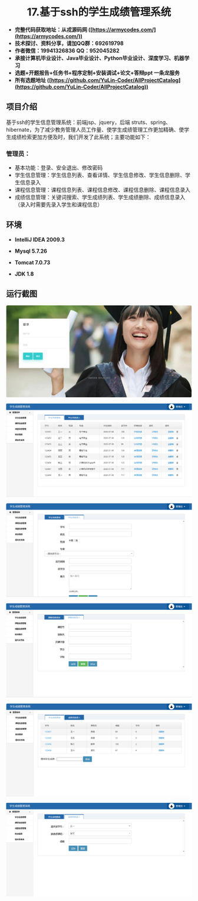 <p><h1 align="center">17.基于ssh的学生成绩管理系统</h1></p>

- <b>完整代码获取地址：从戎源码网 ([https://armycodes.com/](https://armycodes.com/))</b>
- <b>技术探讨、资料分享，请加QQ群：692619798</b> 
- <b>作者微信：19941326836  QQ：952045282</b> 
- <b>承接计算机毕业设计、Java毕业设计、Python毕业设计、深度学习、机器学习</b>
- <b>选题+开题报告+任务书+程序定制+安装调试+论文+答辩ppt 一条龙服务</b>
- <b>所有选题地址 ([https://github.com/YuLin-Coder/AllProjectCatalog](https://github.com/YuLin-Coder/AllProjectCatalog)) </b>

## 项目介绍

基于ssh的学生信息管理系统：前端jsp、jquery，后端 struts、spring、hibernate，为了减少教务管理人员工作量、使学生成绩管理工作更加精确、使学生成绩检索更加方便及时，我们开发了此系统；主要功能如下：

### 管理员：

- 基本功能：登录、安全退出、修改密码
- 学生信息管理：学生信息列表、查看详情、学生信息修改、学生信息删除、学生信息录入
- 课程信息管理：课程信息列表、课程信息修改、课程信息删除、课程信息录入
- 成绩信息管理：关键词搜索、学生成绩列表、学生成绩删除、成绩信息录入（录入时需要先录入学生和课程信息）

## 环境

- <b>IntelliJ IDEA 2009.3</b>

- <b>Mysql 5.7.26</b>

- <b>Tomcat 7.0.73</b>

- <b>JDK 1.8</b>


## 运行截图
![](screenshot/1.png)

![](screenshot/2.png)

![](screenshot/3.png)

![](screenshot/4.png)

![](screenshot/5.png)

![](screenshot/6.png)

